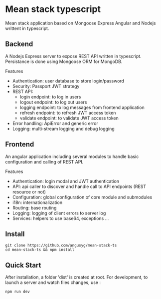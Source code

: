 Mean stack typescript
=====================

Mean stack application based on Mongoose Express Angular and Nodejs writtent in typescript.

Backend
-------

A Nodejs Express server to expose REST API written in typescript. Persistance is done using Mongoose ORM for MongoDB.

Features

* Authentication: user database to store login/password
* Security: Passport JWT strategy
* REST API:
  * login endpoint: to log in users
  * logout endpoint: to log out users
  * logging endpoint: to log messages from frontend application
  * refresh endpoint: to refresh JWT access token
  * validate endpoint: to validate JWT access token
* Error handling: ApiError and generic error
* Logging: multi-stream logging and debug logging

Frontend
--------

An angular application including several modules to handle basic configuration and calling of REST API.

Features

* Authentication: login modal and JWT authentication
* API: api caller to discover and handle call to API endpoints (REST resource or not)
* Configuration: global configuration of core module and submodules
* i18n: internationalization
* Routing: base routing
* Logging: logging of client errors to server log
* Services: helpers to use base64, exceptions ...

Install
-------

    git clone https://github.com/angusyg/mean-stack-ts
    cd mean-stack-ts && npm install

Quick Start
-----------

After installation, a folder 'dist' is created at root.
For development, to launch a server and watch files changes, use :

    npm run dev
